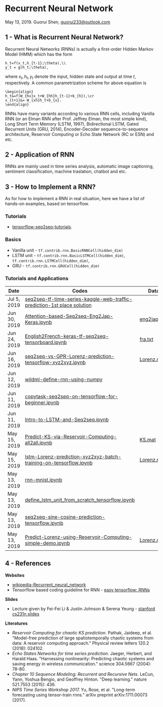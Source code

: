 # Recurrent Neural Network
May 13, 2019.
Guorui Shen, guorui233@outlook.com

## 1 - What is Recurrent Neural Network?
Recurrent Neural Networks (RNNs) is actually a first-order Hidden Markov Model (HMM) which has the form
```
h_t=f(x_t,h_{t-1};\theta),\\
y_t = g(h_t;\theta),
```
where $x_t, h_t, y_t$ denote the input, hidden state and output at time $t$, respectively. A common parametrization scheme for above equation is 

```
\begin{align}
h_t&=f(W_{hx}x_t+W_{hh}h_{t-1}+b_{h}),\cr
x_{t+1}&= W_{xh}h_t+b_{x}.
\end{align}
```
RNNs have many variants according to various RNN cells, including Vanilla RNN (or an Elman RNN after Prof. Jeffrey Elman, the most simple kind), Long Short Term Memory (LSTM, 1997), Bidirectional LSTM, Gated Recurrent Units (GRU, 2014), Encoder-Decoder sequence-to-sequence architecture, Reservoir Computing or Echo State Network (RC or ESN) and etc.

## 2 - Application of RNN
RNNs are mainly used in time series analysis, automatic image captioning, sentiment classification, machine traslation, chatbot and etc.

## 3 - How to Implement a RNN?
As for how to implement a RNN in real situation, here we have a list of hands-on examples, based on tensorflow.
### Tutorials
+ [tensorflow-seq2seq-tutorials](https://github.com/ematvey/tensorflow-seq2seq-tutorials).
### Basics
+ Vanilla unit - `tf.contrib.rnn.BasicRNNCell(hidden_dim)`
+ LSTM unit - `tf.contrib.rnn.BasicLSTMCell(hidden_dim)`, `tf.contrib.rnn.LSTMCell(hidden_dim)`, 
+ GRU - `tf.contrib.rnn.GRUCell(hidden_dim)`

### Tutorials and Applications
| Date | Codes | Data |
|---| -------- |-------- |
| Jul 5, 2019 | [seq2seq-tf-time-series-kaggle-web-traffic-prediction-1st place solution](https://github.com/Arturus/kaggle-web-traffic/blob/master/how_it_works.md) | |
| Jun 30, 2019 | [Attention-based-Seq2seq-Eng2Jap-Keras.ipynb](https://github.com/suzyi/recurrent-neural-network/blob/master/notebooks/Attention-based-Seq2seq-Eng2Jap-Keras.ipynb) | [eng2jap.csv](https://github.com/suzyi/recurrent-neural-network/tree/master/data/eng2jap.csv) |
| Jun 24, 2019 | [English2French-keras-tf-seq2seq-tensorboard.ipynb](https://github.com/suzyi/recurrent-neural-network/blob/master/notebooks/English2French-keras-tf-seq2seq-tensorboard.ipynb) | [fra.txt](https://github.com/suzyi/recurrent-neural-network/tree/master/data/fra.txt) |
| Jun 16, 2019 | [seq2seq-vs-GPR-Lorenz-prediction-tensorflow-xyz2xyz.ipynb](https://github.com/suzyi/recurrent-neural-network/blob/master/notebooks/seq2seq-vs-GPR-Lorenz-prediction-tensorflow-xyz2xyz.ipynb) | [Lorenz.mat](https://github.com/suzyi/recurrent-neural-network/tree/master/data/Lorenz.mat) |
| Jun 12, 2019 | [wildml-define-rnn-using-numpy](http://www.wildml.com/2015/09/recurrent-neural-networks-tutorial-part-2-implementing-a-language-model-rnn-with-python-numpy-and-theano/) | |
| Jun 11, 2019 | [copytask-seq2seq-on-tensorflow-for-beginner.ipynb](https://github.com/suzyi/recurrent-neural-network/blob/master/notebooks/copytask-seq2seq-on-tensorflow-for-beginner.ipynb) | |
| Jun 11, 2019 | [Intro-to-LSTM-and-Seq2seq.ipynb](https://github.com/suzyi/recurrent-neural-network/blob/master/notebooks/Intro-to-LSTM-and-Seq2seq.ipynb)| |
| May 15, 2019 | [Predict-KS-via-Reservoir-Computing-all2all.ipynb](https://github.com/suzyi/recurrent-neural-network/blob/master/notebooks/Predict-KS-via-Reservoir-Computing-all2all.ipynb)| [KS.mat](https://github.com/suzyi/recurrent-neural-network/tree/master/data/KS.mat) |
| May 15, 2019 | [lstm-Lorenz-prediction-xyz2xyz-batch-training-on-tensorflow.ipynb](https://github.com/suzyi/recurrent-neural-network/blob/master/notebooks/lstm-Lorenz-prediction-xyz2xyz-batch-training-on-tensorflow.ipynb) | [Lorenz.mat](https://github.com/suzyi/recurrent-neural-network/tree/master/data/Lorenz.mat)|
| May 13, 2019 | [rnn-mnist.ipynb](https://github.com/aymericdamien/TensorFlow-Examples/blob/master/notebooks/3_NeuralNetworks/recurrent_network.ipynb) | |
| May 13, 2019 | [define_lstm_unit_from_scratch_tensorflow.ipynb](https://github.com/suzyi/recurrent-neural-network/blob/master/notebooks/define_lstm_unit_from_scratch_tensorflow.ipynb) | |
| May 13, 2019 | [seq2seq-sine-cosine-prediction-tensorflow.ipynb](https://github.com/suzyi/recurrent-neural-network/blob/master/notebooks/seq2seq-sine-cosine-prediction-tensorflow.ipynb) | |
| May 13, 2019 | [Predict-Lorenz-using-Reservoir-Computing-simple-demo.ipynb](https://github.com/suzyi/recurrent-neural-network/blob/master/notebooks/Predict-Lorenz-using-Reservoir-Computing-simple-demo.ipynb) | [Lorenz.mat](https://github.com/suzyi/recurrent-neural-network/tree/master/data/Lorenz.mat)|


## 4 - References
**Websites**
+ [wikipedia-Recurrent_neural_network](https://en.wikipedia.org/wiki/Recurrent_neural_network)
+ Tensorflow based coding guideline for RNN - [easy tensorflow: RNNs](http://www.easy-tensorflow.com/tf-tutorials/recurrent-neural-networks/)

**Slides**
+ Lecture given by Fei-Fei Li & Justin Johnson & Serena Yeung - [stanford cs231n slides](http://cs231n.stanford.edu/slides/2019/cs231n_2019_lecture10.pdf)

**Literatures**
+ *Reservoir Computing for chaotic KS prediction.* Pathak, Jaideep, et al. "Model-free prediction of large spatiotemporally chaotic systems from data: A reservoir computing approach." Physical review letters 120.2 (2018): 024102.
+ *Echo States Networks for time series prediction.* Jaeger, Herbert, and Harald Haas. "Harnessing nonlinearity: Predicting chaotic systems and saving energy in wireless communication." science 304.5667 (2004): 78-80.
+ *Chapter 10 Sequence Modeling: Recurrent and Recursive Nets.* LeCun, Yann, Yoshua Bengio, and Geoffrey Hinton. "Deep learning." nature 521.7553 (2015): 436.
+ *NIPS Time Series Workshop 2017.* Yu, Rose, et al. "Long-term forecasting using tensor-train rnns." arXiv preprint arXiv:1711.00073 (2017).

